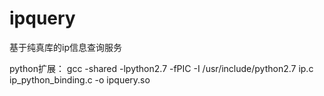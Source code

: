 ipquery
=======

基于纯真库的ip信息查询服务

python扩展：
gcc -shared -lpython2.7 -fPIC  -I /usr/include/python2.7  ip.c ip_python_binding.c -o ipquery.so
